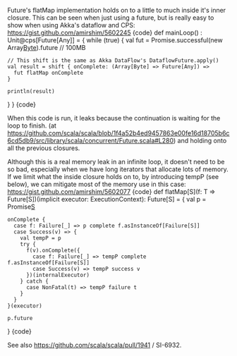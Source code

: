 Future's flatMap implementation holds on to a little to much inside it's inner closure. This can be seen when just using a future, but is really easy to show when using Akka's dataflow and CPS:
https://gist.github.com/amirshim/5602245
{code}
def mainLoop() : Unit@cps[Future[Any]] = {
  while (true) {
    val fut = Promise.successful(new Array[Byte](1000000*100)).future // 100MB
    
    // This shift is the same as Akka DataFlow's DataflowFuture.apply()
    val result = shift { onComplete: (Array[Byte] => Future[Any]) =>
      fut flatMap onComplete
    }
    
    println(result)
  }
} 
{code}

When this code is run, it leaks because the continuation is waiting for the loop to finish. (at https://github.com/scala/scala/blob/1f4a52b4ed9457863e00fe16d18705b6c6cd5db9/src/library/scala/concurrent/Future.scala#L280) and holding onto all the previous closures.

Although this is a real memory leak in an infinite loop, it doesn't need to be so bad, especially when we have long iterators that allocate lots of memory.
If we limit what the inside closure holds on to, by introducing tempP (see below), we can mitigate most of the memory use in this case:
https://gist.github.com/amirshim/5602077
{code} 
def flatMap[S](f: T => Future[S])(implicit executor: ExecutionContext): Future[S] = {
    val p = Promise[S]()
 
    onComplete {
      case f: Failure[_] => p complete f.asInstanceOf[Failure[S]]
      case Success(v) => {
        val tempP = p
        try {
          f(v).onComplete({
            case f: Failure[_] => tempP complete f.asInstanceOf[Failure[S]]
            case Success(v) => tempP success v
          })(internalExecutor)
        } catch {
          case NonFatal(t) => tempP failure t
        }
      }
    }(executor)
 
    p.future
  }
{code}

See also https://github.com/scala/scala/pull/1941 / SI-6932.
